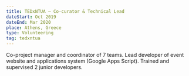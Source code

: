 ```yaml
---
title: TEDxNTUA – Co-curator & Technical Lead
dateStart: Oct 2019
dateEnd: Mar 2020
place: Athens, Greece
type: Volunteering
tag: tedxntua
---
```


Co-project manager and coordinator of 7 teams. Lead developer of event website
and applications system (Google Apps Script). Trained and supervised 2 junior
developers.
